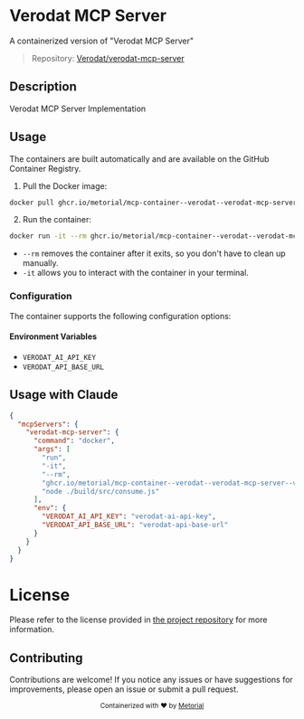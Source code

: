 
# Verodat MCP Server

A containerized version of "Verodat MCP Server"

> Repository: [Verodat/verodat-mcp-server](https://github.com/Verodat/verodat-mcp-server)

## Description

Verodat MCP Server Implementation


## Usage

The containers are built automatically and are available on the GitHub Container Registry.

1. Pull the Docker image:

```bash
docker pull ghcr.io/metorial/mcp-container--verodat--verodat-mcp-server--verodat-mcp-server
```

2. Run the container:

```bash
docker run -it --rm ghcr.io/metorial/mcp-container--verodat--verodat-mcp-server--verodat-mcp-server 
```

- `--rm` removes the container after it exits, so you don't have to clean up manually.
- `-it` allows you to interact with the container in your terminal.


### Configuration

The container supports the following configuration options:




#### Environment Variables

- `VERODAT_AI_API_KEY`
- `VERODAT_API_BASE_URL`




## Usage with Claude

```json
{
  "mcpServers": {
    "verodat-mcp-server": {
      "command": "docker",
      "args": [
        "run",
        "-it",
        "--rm",
        "ghcr.io/metorial/mcp-container--verodat--verodat-mcp-server--verodat-mcp-server",
        "node ./build/src/consume.js"
      ],
      "env": {
        "VERODAT_AI_API_KEY": "verodat-ai-api-key",
        "VERODAT_API_BASE_URL": "verodat-api-base-url"
      }
    }
  }
}
```

# License

Please refer to the license provided in [the project repository](https://github.com/Verodat/verodat-mcp-server) for more information.

## Contributing

Contributions are welcome! If you notice any issues or have suggestions for improvements, please open an issue or submit a pull request.

<div align="center">
  <sub>Containerized with ❤️ by <a href="https://metorial.com">Metorial</a></sub>
</div>
  
